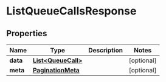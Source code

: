 

# ListQueueCallsResponse


## Properties

| Name | Type | Description | Notes |
|------------ | ------------- | ------------- | -------------|
|**data** | [**List&lt;QueueCall&gt;**](QueueCall.md) |  |  [optional] |
|**meta** | [**PaginationMeta**](PaginationMeta.md) |  |  [optional] |



